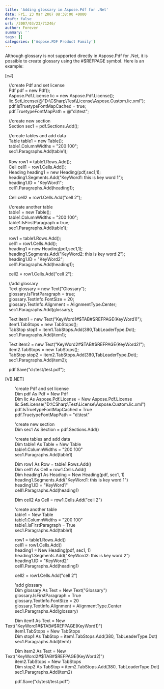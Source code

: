 ```yaml
---
title: 'Adding glossary in Aspose.Pdf for .Net'
date: Fri, 23 Mar 2007 08:38:00 +0000
draft: false
url: /2007/03/23/71246/
author: Forever
summary: ''
tags: []
categories: ['Aspose.PDF Product Family']
---
```


Although glossary is not supported directly in Aspose.Pdf for .Net, it is possible to create glossary using the #$REFPAGE symbol. Here is an example:

\[c#\]

   //create Pdf and set license  
   Pdf pdf = new Pdf();  
   Aspose.Pdf.License lic = new Aspose.Pdf.License();  
   lic.SetLicense(@"D:\\CSharp\\Test\\License\\Aspose.Custom.lic.xml");  
   pdf.IsTruetypeFontMapCached = true;  
   pdf.TruetypeFontMapPath = @"d:\\test";

   //create new section  
   Section sec1 = pdf.Sections.Add();

   //create tables and add data  
   Table table1 = new Table();  
   table1.ColumnWidths = "200 100";  
   sec1.Paragraphs.Add(table1);  
     
   Row row1 = table1.Rows.Add();  
   Cell cell1 = row1.Cells.Add();  
   Heading heading1 = new Heading(pdf,sec1,1);  
   heading1.Segments.Add("KeyWord1: this is key word 1");  
   heading1.ID = "KeyWord1";  
   cell1.Paragraphs.Add(heading1);

   Cell cell2 = row1.Cells.Add("cell 2");

   //create another table  
   table1 = new Table();  
   table1.ColumnWidths = "200 100";  
   table1.IsFirstParagraph = true;  
   sec1.Paragraphs.Add(table1);  
     
   row1 = table1.Rows.Add();  
   cell1 = row1.Cells.Add();  
   heading1 = new Heading(pdf,sec1,1);  
   heading1.Segments.Add("KeyWord2: this is key word 2");  
   heading1.ID = "KeyWord2";  
   cell1.Paragraphs.Add(heading1);

   cell2 = row1.Cells.Add("cell 2");

   //add glossary  
   Text glossary = new Text("Glossary");  
   glossary.IsFirstParagraph = true;  
   glossary.TextInfo.FontSize = 20;  
   glossary.TextInfo.Alignment = AlignmentType.Center;  
   sec1.Paragraphs.Add(glossary);

   Text item1 = new Text("KeyWord1#$TAB#$REFPAGE(KeyWord1)");  
   item1.TabStops = new TabStops();  
   TabStop stop1 = item1.TabStops.Add(380,TabLeaderType.Dot);  
   sec1.Paragraphs.Add(item1);

   Text item2 = new Text("KeyWord2#$TAB#$REFPAGE(KeyWord2)");  
   item2.TabStops = new TabStops();  
   TabStop stop2 = item2.TabStops.Add(380,TabLeaderType.Dot);  
   sec1.Paragraphs.Add(item2);

   pdf.Save("d:/test/test.pdf");

\[VB.NET\]

        'create Pdf and set license  
        Dim pdf As Pdf = New Pdf  
        Dim lic As Aspose.Pdf.License = New Aspose.Pdf.License  
        lic.SetLicense("D:\\CSharp\\Test\\License\\Aspose.Custom.lic.xml")  
        pdf.IsTruetypeFontMapCached = True  
        pdf.TruetypeFontMapPath = "d:\\test"

        'create new section  
        Dim sec1 As Section = pdf.Sections.Add()

        'create tables and add data  
        Dim table1 As Table = New Table  
        table1.ColumnWidths = "200 100"  
        sec1.Paragraphs.Add(table1)

        Dim row1 As Row = table1.Rows.Add()  
        Dim cell1 As Cell = row1.Cells.Add()  
        Dim heading1 As Heading = New Heading(pdf, sec1, 1)  
        heading1.Segments.Add("KeyWord1: this is key word 1")  
        heading1.ID = "KeyWord1"  
        cell1.Paragraphs.Add(heading1)

        Dim cell2 As Cell = row1.Cells.Add("cell 2")

        'create another table  
        table1 = New Table  
        table1.ColumnWidths = "200 100"  
        table1.IsFirstParagraph = True  
        sec1.Paragraphs.Add(table1)

        row1 = table1.Rows.Add()  
        cell1 = row1.Cells.Add()  
        heading1 = New Heading(pdf, sec1, 1)  
        heading1.Segments.Add("KeyWord2: this is key word 2")  
        heading1.ID = "KeyWord2"  
        cell1.Paragraphs.Add(heading1)

        cell2 = row1.Cells.Add("cell 2")

        'add glossary  
        Dim glossary As Text = New Text("Glossary")  
        glossary.IsFirstParagraph = True  
        glossary.TextInfo.FontSize = 20  
        glossary.TextInfo.Alignment = AlignmentType.Center  
        sec1.Paragraphs.Add(glossary)

        Dim item1 As Text = New Text("KeyWord1#$TAB#$REFPAGE(KeyWord1)")  
        item1.TabStops = New TabStops  
        Dim stop1 As TabStop = item1.TabStops.Add(380, TabLeaderType.Dot)  
        sec1.Paragraphs.Add(item1)

        Dim item2 As Text = New Text("KeyWord2#$TAB#$REFPAGE(KeyWord2)")  
        item2.TabStops = New TabStops  
        Dim stop2 As TabStop = item2.TabStops.Add(380, TabLeaderType.Dot)  
        sec1.Paragraphs.Add(item2)

        pdf.Save("d:/test/test.pdf")








